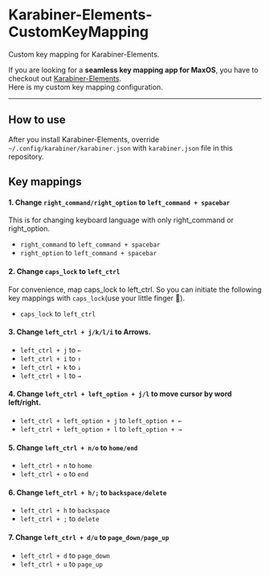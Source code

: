 # Karabiner-Elements-CustomKeyMapping
Custom key mapping for Karabiner-Elements.

If you are looking for a __seamless key mapping app for MaxOS__, you have to checkout out [Karabiner-Elements](https://pqrs.org/osx/karabiner/).  
Here is my custom key mapping configuration.

***

## How to use
After you install Karabiner-Elements, override `~/.config/karabiner/karabiner.json` with `karabiner.json` file in this repository.

## Key mappings

#### 1. Change `right_command/right_option` to `left_command + spacebar`
This is for changing keyboard language with only right_command or right_option.  
- `right_command` to `left_command + spacebar`  
- `right_option` to `left_command + spacebar`  

#### 2. Change `caps_lock` to `left_ctrl`
For convenience, map caps_lock to left_ctrl. So you can initiate the following key mappings with `caps_lock`(use your little finger 🤙).
- `caps_lock` to `left_ctrl`

#### 3. Change `left_ctrl + j/k/l/i` to Arrows.
- `left_ctrl + j` to `←`  
- `left_ctrl + i` to `↑`  
- `left_ctrl + k` to `↓`  
- `left_ctrl + l` to `→`

#### 4. Change `left_ctrl + left_option + j/l` to move cursor by word left/right.
- `left_ctrl + left_option + j` to `left_option + ←`  
- `left_ctrl + left_option + l` to `left_option + →`

#### 5. Change `left_ctrl + n/o` to `home/end`
- `left_ctrl + n` to `home`  
- `left_ctrl + o` to `end`

#### 6. Change `left_ctrl + h/;` to `backspace/delete`
- `left_ctrl + h` to `backspace`
- `left_ctrl + ;` to `delete`

#### 7. Change `left_ctrl + d/u` to `page_down/page_up`
- `left_ctrl + d` to `page_down`  
- `left_ctrl + u` to `page_up`
